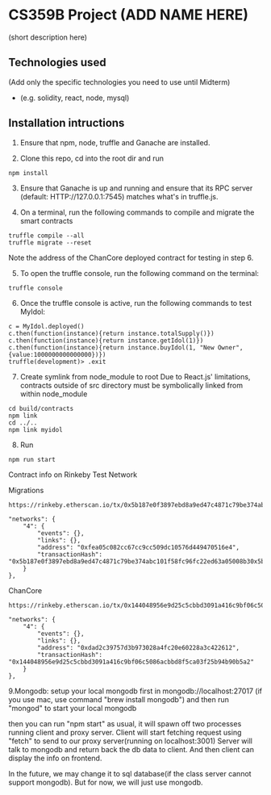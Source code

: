 # CS359B Project (ADD NAME HERE)

(short description here)

## Technologies used

(Add only the specific technologies you need to use until Midterm)

* (e.g. solidity, react, node, mysql)

## Installation intructions

1. Ensure that npm, node, truffle and Ganache are installed.

2. Clone this repo, cd into the root dir and run
```
npm install
```

3. Ensure that Ganache is up and running and ensure that its RPC server (default: HTTP://127.0.0.1:7545) matches what's in truffle.js.

4. On a terminal, run the following commands to compile and migrate the smart contracts
```
truffle compile --all
truffle migrate --reset
```
Note the address of the ChanCore deployed contract for testing in step 6.

5. To open the truffle console, run the following command on the terminal:
```
truffle console
```

6. Once the truffle console is active, run the following commands to test MyIdol:
```
c = MyIdol.deployed()
c.then(function(instance){return instance.totalSupply()})
c.then(function(instance){return instance.getIdol(1)})
c.then(function(instance){return instance.buyIdol(1, "New Owner", {value:1000000000000000})})
truffle(development)> .exit
```


7. Create symlink from node_module to root
Due to React.js' limitations, contracts outside of src directory must be symbolically linked from within node_module
```
cd build/contracts
npm link
cd ../..
npm link myidol
```

8. Run
```
npm run start
```


Contract info on Rinkeby Test Network

Migrations
```
https://rinkeby.etherscan.io/tx/0x5b187e0f3897ebd8a9ed47c4871c79be374abc101f58fc96fc22ed63a05008b3

"networks": {
    "4": {
		"events": {},
		"links": {},
		"address": "0xfea05c082cc67cc9cc509dc10576d449470516e4",
		"transactionHash": "0x5b187e0f3897ebd8a9ed47c4871c79be374abc101f58fc96fc22ed63a05008b30x5b187"
    }
},
```

ChanCore
```
https://rinkeby.etherscan.io/tx/0x144048956e9d25c5cbbd3091a416c9bf06c5086acbbd8f5ca03f25b94b90b5a2

"networks": {
	"4": {
		"events": {},
		"links": {},
		"address": "0xdad2c39757d3b973028a4fc20e60228a3c422612",
		"transactionHash": "0x144048956e9d25c5cbbd3091a416c9bf06c5086acbbd8f5ca03f25b94b90b5a2"
	}
},
```


9.Mongodb:
setup your local mongodb first in mongodb://localhost:27017
(if you use mac, use command "brew install mongodb") and then run "mongod" to start your local mongodb

then you can run "npm start" as usual, it will spawn off two processes running client and proxy server. 
Client will start fetching request using "fetch" to send to our proxy server(running on localhost:3001)
Server will talk to mongodb and return back the db data to client. And then client can display the info 
on frontend.

In the future, we may change it to sql database(if the class server cannot support mongodb). But for now, we will just use mongodb.












